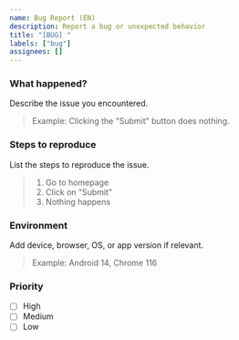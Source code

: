 ```yaml
---
name: Bug Report (EN)
description: Report a bug or unexpected behavior
title: "[BUG] "
labels: ["bug"]
assignees: []
---
```


### What happened?

Describe the issue you encountered.

> Example: Clicking the "Submit" button does nothing.

### Steps to reproduce

List the steps to reproduce the issue.

> 1. Go to homepage  
> 2. Click on "Submit"  
> 3. Nothing happens

### Environment

Add device, browser, OS, or app version if relevant.

> Example: Android 14, Chrome 116

### Priority

- [ ] High  
- [ ] Medium  
- [ ] Low
